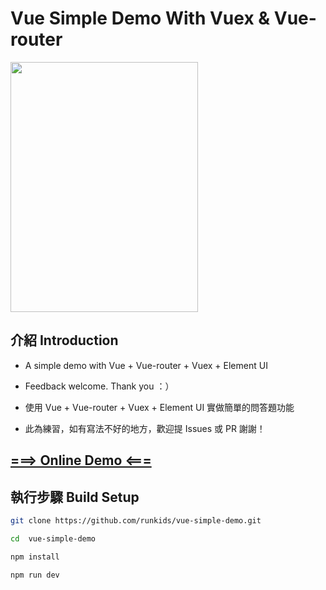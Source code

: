 # Vue Simple Demo With Vuex & Vue-router

<img src="https://github.com/runkids/Vue-Firebase-Demo/blob/master/static/demo01.gif?raw=true" width='300px' height='400px'/><br>

## 介紹 Introduction

- A simple demo with Vue + Vue-router + Vuex + Element UI
- Feedback welcome. Thank you ：）

- 使用 Vue + Vue-router + Vuex + Element UI 實做簡單的問答題功能
- 此為練習，如有寫法不好的地方，歡迎提 Issues 或 PR 謝謝！

## [===> Online Demo <===](https://runkids.github.io/VueEasyDemo "Demo")

## 執行步驟 Build Setup

``` bash
git clone https://github.com/runkids/vue-simple-demo.git

cd  vue-simple-demo

npm install

npm run dev
```

